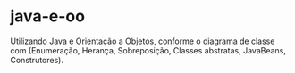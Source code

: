 # java-e-oo

Utilizando Java e Orientação a Objetos, conforme o diagrama de classe com (Enumeração, Herança, Sobreposição, Classes abstratas, JavaBeans, Construtores).
